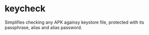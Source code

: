 # keycheck
Simplifies checking any APK againsy keystore file, protected with its passphrase, alias and alias password.
